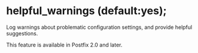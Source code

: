 # helpful_warnings (default:yes); 


Log warnings about problematic configuration settings, and provide
helpful suggestions.



This feature is available in Postfix 2.0 and later.



